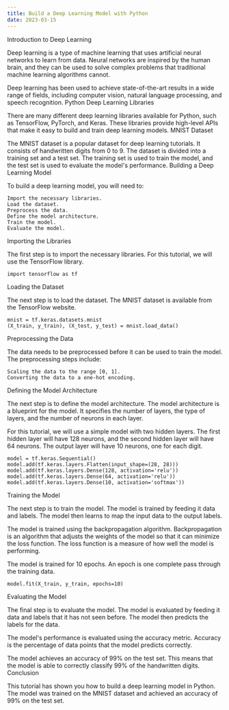 ```yaml
---
title: Build a Deep Learning Model with Python
date: 2023-03-15
---
```


Introduction to Deep Learning

Deep learning is a type of machine learning that uses artificial neural networks to learn from data. Neural networks are inspired by the human brain, and they can be used to solve complex problems that traditional machine learning algorithms cannot.

Deep learning has been used to achieve state-of-the-art results in a wide range of fields, including computer vision, natural language processing, and speech recognition.
Python Deep Learning Libraries

There are many different deep learning libraries available for Python, such as TensorFlow, PyTorch, and Keras. These libraries provide high-level APIs that make it easy to build and train deep learning models.
MNIST Dataset

The MNIST dataset is a popular dataset for deep learning tutorials. It consists of handwritten digits from 0 to 9. The dataset is divided into a training set and a test set. The training set is used to train the model, and the test set is used to evaluate the model's performance.
Building a Deep Learning Model

To build a deep learning model, you will need to:

    Import the necessary libraries.
    Load the dataset.
    Preprocess the data.
    Define the model architecture.
    Train the model.
    Evaluate the model.

Importing the Libraries

The first step is to import the necessary libraries. For this tutorial, we will use the TensorFlow library.

    import tensorflow as tf

Loading the Dataset

The next step is to load the dataset. The MNIST dataset is available from the TensorFlow website.

    mnist = tf.keras.datasets.mnist
    (X_train, y_train), (X_test, y_test) = mnist.load_data()

Preprocessing the Data

The data needs to be preprocessed before it can be used to train the model. The preprocessing steps include:

    Scaling the data to the range [0, 1].
    Converting the data to a one-hot encoding.

Defining the Model Architecture

The next step is to define the model architecture. The model architecture is a blueprint for the model. It specifies the number of layers, the type of layers, and the number of neurons in each layer.

For this tutorial, we will use a simple model with two hidden layers. The first hidden layer will have 128 neurons, and the second hidden layer will have 64 neurons. The output layer will have 10 neurons, one for each digit.

    model = tf.keras.Sequential()
    model.add(tf.keras.layers.Flatten(input_shape=(28, 28)))
    model.add(tf.keras.layers.Dense(128, activation='relu'))
    model.add(tf.keras.layers.Dense(64, activation='relu'))
    model.add(tf.keras.layers.Dense(10, activation='softmax'))

Training the Model

The next step is to train the model. The model is trained by feeding it data and labels. The model then learns to map the input data to the output labels.

The model is trained using the backpropagation algorithm. Backpropagation is an algorithm that adjusts the weights of the model so that it can minimize the loss function. The loss function is a measure of how well the model is performing.

The model is trained for 10 epochs. An epoch is one complete pass through the training data.

    model.fit(X_train, y_train, epochs=10)

Evaluating the Model

The final step is to evaluate the model. The model is evaluated by feeding it data and labels that it has not seen before. The model then predicts the labels for the data.

The model's performance is evaluated using the accuracy metric. Accuracy is the percentage of data points that the model predicts correctly.

The model achieves an accuracy of 99% on the test set. This means that the model is able to correctly classify 99% of the handwritten digits.
Conclusion

This tutorial has shown you how to build a deep learning model in Python. The model was trained on the MNIST dataset and achieved an accuracy of 99% on the test set.
